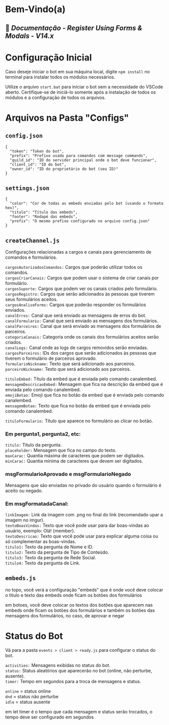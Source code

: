 # Bem-Vindo(a)
## 👑 _Documentação - Register Using Forms & Modals - V14.x_

# Configuração Inicial

Caso deseje iniciar o bot em sua máquina local, digite `npm install` no terminal para instalar todos os módulos necessários.

Utilize o arquivo `start.bat` para iniciar o bot sem a necessidade do VSCode aberto. Certifique-se de iniciá-lo somente após a instalação de todos os módulos e a configuração de todos os arquivos.

# Arquivos na Pasta "Configs"

## `config.json`

```
{
  "token": "Token do bot",
  "prefix": "Prefixo usado para comandos com message commands",
  "guild_id": "ID do servidor principal onde o bot deve funcionar",
  "client_id": "ID do bot",
  "owner_id": "ID do proprietário do bot (seu ID)"
}
```

## `settings.json`

```
{
  "color": "Cor de todas as embeds enviadas pelo bot (usando o formato hex)",
  "titulo": "Título das embeds",
  "footer": "Rodapé das embeds",
  "prefix": "O mesmo prefixo configurado no arquivo config.json"
}
```

## `createChannel.js`

Configurações relacionadas a cargos e canais para gerenciamento de comandos e formulários.

`cargosAutorizadosComandos:` Cargos que poderão utilizar todos os comandos. <br>
`cargosCriarCanais:` Cargos que podem usar o sistema de criar canais por formulário. <br>
`cargosSuporte:` Cargos que podem ver os canais criados pelo formulário. <br>
`cargosRegistro:` Cargos que serão adicionados às pessoas que tiverem seus formulários aceitos. <br>
`cargosAnaliseForms:` Cargos que poderão responder os formulários enviados. <br>
`canalErros:` Canal que será enviado as mensagens de erros do bot. <br>
`canalFormulario:` Canal que será enviado as mensagens dos formulários. <br>
`canalParceiros:` Canal que será enviado as mensagens dos formulários de parceiros. <br>
`categoriaCanais:` Categoria onde os canais dos formulários aceitos serão criados. <br>
`canalLogs:` Canal onde as logs de cargos removidos serão enviadas. <br>
`cargosParceiros:` IDs dos cargos que serão adicionados às pessoas que tiverem o formulário de parceiros aprovado. <br>
`formularioNickname:` Texto que será adicionado aos parceiros. <br>
`parceiroNickname:` Texto que será adicionado aos parceiros. <br>

`tituloEmbed:` Título da embed que é enviada pelo comando canalembed.<br>
`mensagemDescricaoEmbed:` Mensagem que fica na descrição da embed que é enviada pelo comando canalembed.<br>
`emojiBotao:` Emoji que fica no botão da embed que é enviada pelo comando canalembed.<br>
`mensagemBotao:` Texto que fica no botão da embed que é enviada pelo comando canalembed.<br>

`tituloFormulario:` Título que aparece no formulário ao clicar no botão.

### Em pergunta1, pergunta2, etc:

`titulo:` Título da pergunta. <br>
`placeholder:` Mensagem que fica no campo do texto. <br>
`maxCarac:` Quantia máxima de caracteres que podem ser digitados. <br>
`minCarac:` Quantia mínima de caracteres que devem ser digitados. <br>

### msgFormularioAprovado e msgFormularioNegado

Mensagens que são enviadas no privado do usuário quando o formulário é aceito ou negado.

### Em msgFormatadaCanal:

`linkImagem:` Link da imagem com .png no final do link (recomendado upar a imagem no imgur).<br>
`textoBoasVindas:` Texto que você pode usar para dar boas-vindas ao usuário, exemplo: Olá! {member}.<br>
`textoDescricao:` Texto que você pode usar para explicar alguma coisa ou só complementar as boas-vindas.<br>
`titulo1:` Texto da pergunta de Nome e ID.<br>
`titulo2:` Texto da pergunta de Tipo de Conteúdo.<br>
`titulo3:` Texto da pergunta de Rede Social.<br>
`titulo4:` Texto da pergunta de Link.<br>

## `embeds.js`

no topo, você verá a configuração "embeds" que é onde você deve colocar o titulo e texto das embeds onde ficam os botões dos formulários 

em botoes, você deve colocar os textos dos botões que aparecem nas embeds onde ficam os botões dos formulários e também os botões das mensagens dos formulários, no caso, de aprovar e negar

# Status do Bot

Vá para a pasta `events > client > ready.js` para configurar o status do bot.

`activities:` Mensagens exibidas no status do bot.<br>
`status:` Status aleatórios que aparecerão no bot (online, não perturbe, ausente).<br>
`timer:` Tempo em segundos para a troca de mensagens e status.<br>

`online` = status online<br>
`dnd` = status não perturbe<br>
`idle` = status ausente<br>

em let timer é o tempo que cada mensagem e status serão trocados, o tempo deve ser configurado em segundos